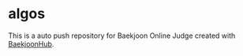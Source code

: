 # algos
This is a auto push repository for Baekjoon Online Judge created with [BaekjoonHub](https://github.com/BaekjoonHub/BaekjoonHub).
